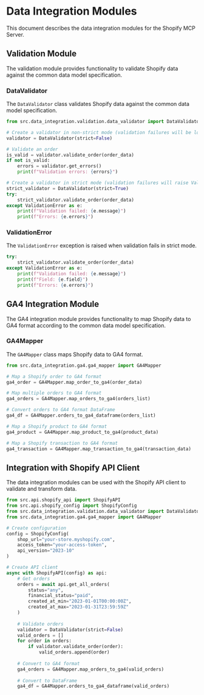 # Data Integration Modules

This document describes the data integration modules for the Shopify MCP Server.

## Validation Module

The validation module provides functionality to validate Shopify data against the common data model specification.

### DataValidator

The `DataValidator` class validates Shopify data against the common data model specification.

```python
from src.data_integration.validation.data_validator import DataValidator, ValidationError

# Create a validator in non-strict mode (validation failures will be logged as warnings)
validator = DataValidator(strict=False)

# Validate an order
is_valid = validator.validate_order(order_data)
if not is_valid:
    errors = validator.get_errors()
    print(f"Validation errors: {errors}")

# Create a validator in strict mode (validation failures will raise ValidationError)
strict_validator = DataValidator(strict=True)
try:
    strict_validator.validate_order(order_data)
except ValidationError as e:
    print(f"Validation failed: {e.message}")
    print(f"Errors: {e.errors}")
```

### ValidationError

The `ValidationError` exception is raised when validation fails in strict mode.

```python
try:
    strict_validator.validate_order(order_data)
except ValidationError as e:
    print(f"Validation failed: {e.message}")
    print(f"Field: {e.field}")
    print(f"Errors: {e.errors}")
```

## GA4 Integration Module

The GA4 integration module provides functionality to map Shopify data to GA4 format according to the common data model specification.

### GA4Mapper

The `GA4Mapper` class maps Shopify data to GA4 format.

```python
from src.data_integration.ga4.ga4_mapper import GA4Mapper

# Map a Shopify order to GA4 format
ga4_order = GA4Mapper.map_order_to_ga4(order_data)

# Map multiple orders to GA4 format
ga4_orders = GA4Mapper.map_orders_to_ga4(orders_list)

# Convert orders to GA4 format DataFrame
ga4_df = GA4Mapper.orders_to_ga4_dataframe(orders_list)

# Map a Shopify product to GA4 format
ga4_product = GA4Mapper.map_product_to_ga4(product_data)

# Map a Shopify transaction to GA4 format
ga4_transaction = GA4Mapper.map_transaction_to_ga4(transaction_data)
```

## Integration with Shopify API Client

The data integration modules can be used with the Shopify API client to validate and transform data.

```python
from src.api.shopify_api import ShopifyAPI
from src.api.shopify_config import ShopifyConfig
from src.data_integration.validation.data_validator import DataValidator
from src.data_integration.ga4.ga4_mapper import GA4Mapper

# Create configuration
config = ShopifyConfig(
    shop_url="your-store.myshopify.com",
    access_token="your-access-token",
    api_version="2023-10"
)

# Create API client
async with ShopifyAPI(config) as api:
    # Get orders
    orders = await api.get_all_orders(
        status="any",
        financial_status="paid",
        created_at_min="2023-01-01T00:00:00Z",
        created_at_max="2023-01-31T23:59:59Z"
    )
    
    # Validate orders
    validator = DataValidator(strict=False)
    valid_orders = []
    for order in orders:
        if validator.validate_order(order):
            valid_orders.append(order)
    
    # Convert to GA4 format
    ga4_orders = GA4Mapper.map_orders_to_ga4(valid_orders)
    
    # Convert to DataFrame
    ga4_df = GA4Mapper.orders_to_ga4_dataframe(valid_orders)
```
